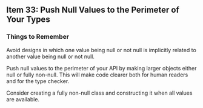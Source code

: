 ## Item 33: Push Null Values to the Perimeter of Your Types

### Things to Remember
Avoid designs in which one value being null or not null is implicitly related to another value being null or not null.

Push null values to the perimeter of your API by making larger objects either null or fully non-null. This will make code clearer both for human readers and for the type checker.

Consider creating a fully non-null class and constructing it when all values are available.
